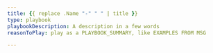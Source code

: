 ```yaml
---
title: {{ replace .Name "-" " " | title }}
type: playbook
playbookDescription: A description in a few words
reasonToPlay: play as a PLAYBOOK_SUMMARY, like EXAMPLES FROM MSG

---
```

